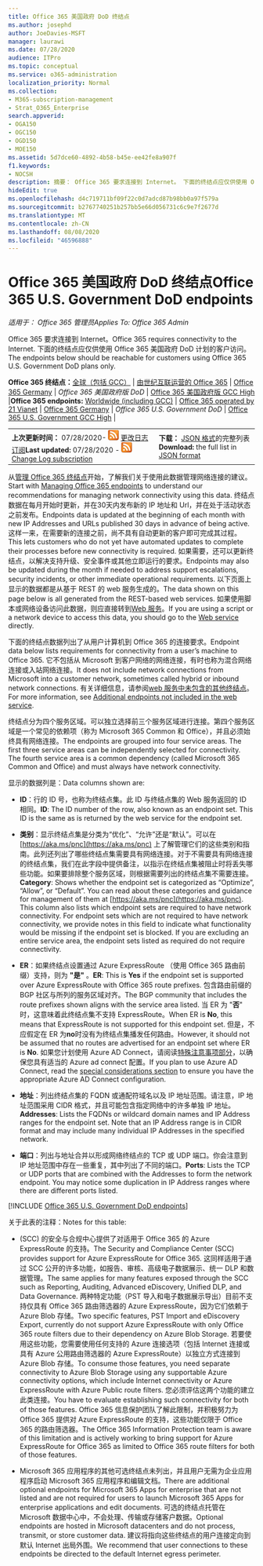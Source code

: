 ```yaml
---
title: Office 365 美国政府 DoD 终结点
ms.author: josephd
author: JoeDavies-MSFT
manager: laurawi
ms.date: 07/28/2020
audience: ITPro
ms.topic: conceptual
ms.service: o365-administration
localization_priority: Normal
ms.collection:
- M365-subscription-management
- Strat_O365_Enterprise
search.appverid:
- OGA150
- OGC150
- OGD150
- MOE150
ms.assetid: 5d7dce60-4892-4b58-b45e-ee42fe8a907f
f1.keywords:
- NOCSH
description: 摘要： Office 365 要求连接到 Internet。 下面的终结点应仅供使用 Office 365 美国政府 DoD 计划的客户访问。
hideEdit: true
ms.openlocfilehash: d4c719711bf09f22c0d7adcd87b98bb0a97f579a
ms.sourcegitcommit: b2767740251b257bb5e66d056731c6c9e7f2677d
ms.translationtype: MT
ms.contentlocale: zh-CN
ms.lasthandoff: 08/08/2020
ms.locfileid: "46596888"
---
```

# <a name="office-365-us-government-dod-endpoints"></a><span data-ttu-id="d66d0-104">Office 365 美国政府 DoD 终结点</span><span class="sxs-lookup"><span data-stu-id="d66d0-104">Office 365 U.S. Government DoD endpoints</span></span>

<span data-ttu-id="d66d0-105">*适用于： Office 365 管理员*</span><span class="sxs-lookup"><span data-stu-id="d66d0-105">*Applies To: Office 365 Admin*</span></span>

 <span data-ttu-id="d66d0-106">Office 365 要求连接到 Internet。</span><span class="sxs-lookup"><span data-stu-id="d66d0-106">Office 365 requires connectivity to the Internet.</span></span> <span data-ttu-id="d66d0-107">下面的终结点应仅供使用 Office 365 美国政府 DoD 计划的客户访问。</span><span class="sxs-lookup"><span data-stu-id="d66d0-107">The endpoints below should be reachable for customers using Office 365 U.S. Government DoD plans only.</span></span>
  
 <span data-ttu-id="d66d0-108">**Office 365 终结点：**[全球（包括 GCC）](urls-and-ip-address-ranges.md) | [由世纪互联运营的 Office 365](urls-and-ip-address-ranges-21vianet.md)  | [Office 365 Germany](office-365-germany-endpoints.md) | *Office 365 美国政府版 DoD* | [Office 365 美国政府版 GCC High](office-365-u-s-government-gcc-high-endpoints.md) |</span><span class="sxs-lookup"><span data-stu-id="d66d0-108">**Office 365 endpoints:** [Worldwide (including GCC)](urls-and-ip-address-ranges.md) | [Office 365 operated by 21 Vianet](urls-and-ip-address-ranges-21vianet.md)  | [Office 365 Germany](office-365-germany-endpoints.md) | *Office 365 U.S. Government DoD* | [Office 365 U.S. Government GCC High](office-365-u-s-government-gcc-high-endpoints.md) |</span></span>
  
|||
|:-----|:-----|
|<span data-ttu-id="d66d0-109">**上次更新时间：** 07/28/2020- ![ RSS ](media/5dc6bb29-25db-4f44-9580-77c735492c4b.png) [更改日志订阅](https://endpoints.office.com/version/USGOVDoD?allversions=true&format=rss&clientrequestid=b10c5ed1-bad1-445f-b386-b919946339a7)</span><span class="sxs-lookup"><span data-stu-id="d66d0-109">**Last updated:** 07/28/2020 - ![RSS](media/5dc6bb29-25db-4f44-9580-77c735492c4b.png) [Change Log subscription](https://endpoints.office.com/version/USGOVDoD?allversions=true&format=rss&clientrequestid=b10c5ed1-bad1-445f-b386-b919946339a7)</span></span> <br/> |<span data-ttu-id="d66d0-110">**下载：** [JSON 格式](https://endpoints.office.com/endpoints/USGOVDoD?clientrequestid=b10c5ed1-bad1-445f-b386-b919946339a7)的完整列表</span><span class="sxs-lookup"><span data-stu-id="d66d0-110">**Download:** the full list in [JSON format](https://endpoints.office.com/endpoints/USGOVDoD?clientrequestid=b10c5ed1-bad1-445f-b386-b919946339a7)</span></span> <br/> |

 <span data-ttu-id="d66d0-111">从[管理 Office 365 终结点](managing-office-365-endpoints.md)开始，了解我们关于使用此数据管理网络连接的建议。</span><span class="sxs-lookup"><span data-stu-id="d66d0-111">Start with [Managing Office 365 endpoints](managing-office-365-endpoints.md) to understand our recommendations for managing network connectivity using this data.</span></span> <span data-ttu-id="d66d0-112">终结点数据在每月开始时更新，并在30天内发布新的 IP 地址和 Url，并在处于活动状态之前发布。</span><span class="sxs-lookup"><span data-stu-id="d66d0-112">Endpoints data is updated at the beginning of each month with new IP Addresses and URLs published 30 days in advance of being active.</span></span> <span data-ttu-id="d66d0-113">这样一来，在需要新的连接之前，尚不具有自动更新的客户即可完成其过程。</span><span class="sxs-lookup"><span data-stu-id="d66d0-113">This lets customers who do not yet have automated updates to complete their processes before new connectivity is required.</span></span> <span data-ttu-id="d66d0-114">如果需要，还可以更新终结点，以解决支持升级、安全事件或其他立即运行的要求。</span><span class="sxs-lookup"><span data-stu-id="d66d0-114">Endpoints may also be updated during the month if needed to address support escalations, security incidents, or other immediate operational requirements.</span></span> <span data-ttu-id="d66d0-115">以下页面上显示的数据都是从基于 REST 的 web 服务生成的。</span><span class="sxs-lookup"><span data-stu-id="d66d0-115">The data shown on this page below is all generated from the REST-based web services.</span></span> <span data-ttu-id="d66d0-116">如果使用脚本或网络设备访问此数据，则应直接转到[Web 服务](office-365-ip-web-service.md)。</span><span class="sxs-lookup"><span data-stu-id="d66d0-116">If you are using a script or a network device to access this data, you should go to the [Web service](office-365-ip-web-service.md) directly.</span></span>

<span data-ttu-id="d66d0-117">下面的终结点数据列出了从用户计算机到 Office 365 的连接要求。</span><span class="sxs-lookup"><span data-stu-id="d66d0-117">Endpoint data below lists requirements for connectivity from a user’s machine to Office 365.</span></span> <span data-ttu-id="d66d0-118">它不包括从 Microsoft 到客户网络的网络连接，有时也称为混合网络连接或入站网络连接。</span><span class="sxs-lookup"><span data-stu-id="d66d0-118">It does not include network connections from Microsoft into a customer network, sometimes called hybrid or inbound network connections.</span></span> <span data-ttu-id="d66d0-119">有关详细信息，请参阅[web 服务中未包含的其他终结点](additional-office365-ip-addresses-and-urls.md)。</span><span class="sxs-lookup"><span data-stu-id="d66d0-119">For more information, see [Additional endpoints not included in the web service](additional-office365-ip-addresses-and-urls.md).</span></span> 

<span data-ttu-id="d66d0-p105">终结点分为四个服务区域。可以独立选择前三个服务区域进行连接。第四个服务区域是一个常见的依赖项（称为 Microsoft 365 Common 和 Office），并且必须始终具有网络连接。</span><span class="sxs-lookup"><span data-stu-id="d66d0-p105">The endpoints are grouped into four service areas. The first three service areas can be independently selected for connectivity. The fourth service area is a common dependency (called Microsoft 365 Common and Office) and must always have network connectivity.</span></span>

<span data-ttu-id="d66d0-123">显示的数据列是：</span><span class="sxs-lookup"><span data-stu-id="d66d0-123">Data columns shown are:</span></span>

- <span data-ttu-id="d66d0-p106">**ID**：行的 ID 号，也称为终结点集。此 ID 与终结点集的 Web 服务返回的 ID 相同。</span><span class="sxs-lookup"><span data-stu-id="d66d0-p106">**ID**: The ID number of the row, also known as an endpoint set. This ID is the same as is returned by the web service for the endpoint set.</span></span>

- <span data-ttu-id="d66d0-p107">**类别**：显示终结点集是分类为“优化”、“允许”还是“默认”。可以在 [https://aka.ms/pnc](https://aka.ms/pnc) 上了解管理它们的这些类别和指南。此列还列出了哪些终结点集需要具有网络连接。对于不需要具有网络连接的终结点集，我们在此字段中提供备注，以指示在终结点集被阻止时将丢失哪些功能。如果要排除整个服务区域，则根据需要列出的终结点集不需要连接。</span><span class="sxs-lookup"><span data-stu-id="d66d0-p107">**Category**: Shows whether the endpoint set is categorized as “Optimize”, “Allow”, or “Default”. You can read about these categories and guidance for management of them at [https://aka.ms/pnc](https://aka.ms/pnc). This column also lists which endpoint sets are required to have network connectivity. For endpoint sets which are not required to have network connectivity, we provide notes in this field to indicate what functionality would be missing if the endpoint set is blocked. If you are excluding an entire service area, the endpoint sets listed as required do not require connectivity.</span></span>

- <span data-ttu-id="d66d0-131">**ER**：如果终结点设置通过 Azure ExpressRoute （使用 Office 365 路由前缀）支持，则为 **"是"** 。</span><span class="sxs-lookup"><span data-stu-id="d66d0-131">**ER**: This is **Yes** if the endpoint set is supported over Azure ExpressRoute with Office 365 route prefixes.</span></span> <span data-ttu-id="d66d0-132">包含路由前缀的 BGP 社区与所列的服务区域对齐。</span><span class="sxs-lookup"><span data-stu-id="d66d0-132">The BGP community that includes the route prefixes shown aligns with the service area listed.</span></span> <span data-ttu-id="d66d0-133">当 ER 为 "**否**" 时，这意味着此终结点集不支持 ExpressRoute。</span><span class="sxs-lookup"><span data-stu-id="d66d0-133">When ER is **No**, this means that ExpressRoute is not supported for this endpoint set.</span></span> <span data-ttu-id="d66d0-134">但是，不应假定在 ER 为**no**时没有为终结点集播发任何路由。</span><span class="sxs-lookup"><span data-stu-id="d66d0-134">However, it should not be assumed that no routes are advertised for an endpoint set where ER is **No**.</span></span> <span data-ttu-id="d66d0-135">如果您计划使用 Azure AD Connect，请阅读[特殊注意事项部分](https://docs.microsoft.com/azure/active-directory/hybrid/reference-connect-instances#microsoft-azure-government)，以确保您具有适当的 Azure ad connect 配置。</span><span class="sxs-lookup"><span data-stu-id="d66d0-135">If you plan to use Azure AD Connect, read the [special considerations section](https://docs.microsoft.com/azure/active-directory/hybrid/reference-connect-instances#microsoft-azure-government) to ensure you have the appropriate Azure AD Connect configuration.</span></span>

- <span data-ttu-id="d66d0-p109">**地址**：列出终结点集的 FQDN 或通配符域名以及 IP 地址范围。请注意，IP 地址范围采用 CIDR 格式，并且可能包含指定网络中的许多单独 IP 地址。</span><span class="sxs-lookup"><span data-stu-id="d66d0-p109">**Addresses**: Lists the FQDNs or wildcard domain names and IP Address ranges for the endpoint set. Note that an IP Address range is in CIDR format and may include many individual IP Addresses in the specified network.</span></span>
 
- <span data-ttu-id="d66d0-p110">**端口**：列出与地址合并以形成网络终结点的 TCP 或 UDP 端口。你会注意到 IP 地址范围中存在一些重复，其中列出了不同的端口。</span><span class="sxs-lookup"><span data-stu-id="d66d0-p110">**Ports**: Lists the TCP or UDP ports that are combined with the Addresses to form the network endpoint. You may notice some duplication in IP Address ranges where there are different ports listed.</span></span>
 
[!INCLUDE [Office 365 U.S. Government DoD endpoints](./includes/office-365-u.s.-government-dod-endpoints.md)]
  
<span data-ttu-id="d66d0-140">关于此表的注释：</span><span class="sxs-lookup"><span data-stu-id="d66d0-140">Notes for this table:</span></span>

- <span data-ttu-id="d66d0-141"> (SCC) 的安全与合规中心提供了对适用于 Office 365 的 Azure ExpressRoute 的支持。</span><span class="sxs-lookup"><span data-stu-id="d66d0-141">The Security and Compliance Center (SCC) provides support for Azure ExpressRoute for Office 365.</span></span> <span data-ttu-id="d66d0-142">这同样适用于通过 SCC 公开的许多功能，如报告、审核、高级电子数据展示、统一 DLP 和数据管理。</span><span class="sxs-lookup"><span data-stu-id="d66d0-142">The same applies for many features exposed through the SCC such as Reporting, Auditing, Advanced eDiscovery, Unified DLP, and Data Governance.</span></span> <span data-ttu-id="d66d0-143">两种特定功能（PST 导入和电子数据展示导出）目前不支持仅具有 Office 365 路由筛选器的 Azure ExpressRoute，因为它们依赖于 Azure Blob 存储。</span><span class="sxs-lookup"><span data-stu-id="d66d0-143">Two specific features, PST Import and eDiscovery Export, currently do not support Azure ExpressRoute with only Office 365 route filters due to their dependency on Azure Blob Storage.</span></span> <span data-ttu-id="d66d0-144">若要使用这些功能，您需要使用任何支持的 Azure 连接选项（包括 Internet 连接或具有 Azure 公用路由筛选器的 Azure ExpressRoute）以独立方式连接到 Azure Blob 存储。</span><span class="sxs-lookup"><span data-stu-id="d66d0-144">To consume those features, you need separate connectivity to Azure Blob Storage using any supportable Azure connectivity options, which include Internet connectivity or Azure ExpressRoute with Azure Public route filters.</span></span> <span data-ttu-id="d66d0-145">您必须评估这两个功能的建立此类连接。</span><span class="sxs-lookup"><span data-stu-id="d66d0-145">You have to evaluate establishing such connectivity for both of those features.</span></span> <span data-ttu-id="d66d0-146">Office 365 信息保护团队了解此限制，并积极努力为 Office 365 提供对 Azure ExpressRoute 的支持，这些功能仅限于 Office 365 的路由筛选器。</span><span class="sxs-lookup"><span data-stu-id="d66d0-146">The Office 365 Information Protection team is aware of this limitation and is actively working to bring support for Azure ExpressRoute for Office 365 as limited to Office 365 route filters for both of those features.</span></span>

- <span data-ttu-id="d66d0-147">Microsoft 365 应用程序的其他可选终结点未列出，并且用户无需为企业应用程序启动 Microsoft 365 应用程序和编辑文档。</span><span class="sxs-lookup"><span data-stu-id="d66d0-147">There are additional optional endpoints for Microsoft 365 Apps for enterprise that are not listed and are not required for users to launch Microsoft 365 Apps for enterprise applications and edit documents.</span></span> <span data-ttu-id="d66d0-148">可选的终结点托管在 Microsoft 数据中心中，不会处理、传输或存储客户数据。</span><span class="sxs-lookup"><span data-stu-id="d66d0-148">Optional endpoints are hosted in Microsoft datacenters and do not process, transmit, or store customer data.</span></span> <span data-ttu-id="d66d0-149">建议将指向这些终结点的用户连接定向到默认 Internet 出局外围。</span><span class="sxs-lookup"><span data-stu-id="d66d0-149">We recommend that user connections to these endpoints be directed to the default Internet egress perimeter.</span></span>
